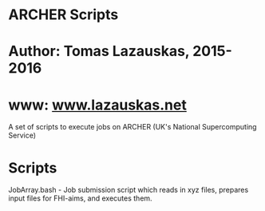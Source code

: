 # ARCHER Scripts
# Author: Tomas Lazauskas, 2015-2016
# www: www.lazauskas.net

A set of scripts to execute jobs on ARCHER (UK's National Supercomputing Service)

# Scripts
JobArray.bash - Job submission script which reads in xyz files, prepares input files for FHI-aims, and executes them.
